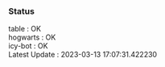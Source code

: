 ### Status


table : OK  
hogwarts : OK  
icy-bot : OK  
Latest Update : 2023-03-13 17:07:31.422230
